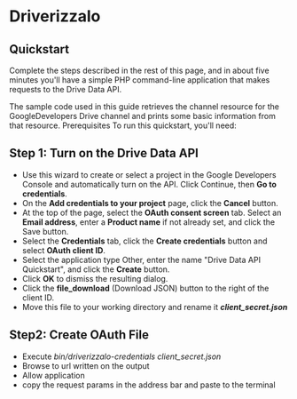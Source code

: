 # Driverizzalo


## Quickstart
Complete the steps described in the rest of this page, and in about five minutes you'll have a simple PHP command-line application that makes requests to the Drive Data API.

The sample code used in this guide retrieves the channel resource for the GoogleDevelopers Drive channel and prints some basic information from that resource.
Prerequisites
To run this quickstart, you'll need:

## Step 1: Turn on the Drive Data API
- Use this wizard to create or select a project in the Google Developers Console and automatically turn on the API. Click Continue, then **Go to credentials**.
- On the **Add credentials to your project** page, click the **Cancel** button.
- At the top of the page, select the **OAuth consent screen** tab. Select an **Email address**, enter a **Product name** if not already set, and click the Save button.
- Select the **Credentials** tab, click the **Create credentials** button and select **OAuth client ID**.
- Select the application type Other, enter the name "Drive Data API Quickstart", and click the **Create** button.
- Click **OK** to dismiss the resulting dialog.
- Click the **file_download** (Download JSON) button to the right of the client ID.
- Move this file to your working directory and rename it ***client_secret.json***

## Step2: Create OAuth File
- Execute *bin/driverizzalo-credentials client_secret.json*
- Browse to url written on the output
- Allow application
- copy the request params in the address bar and paste to the terminal

